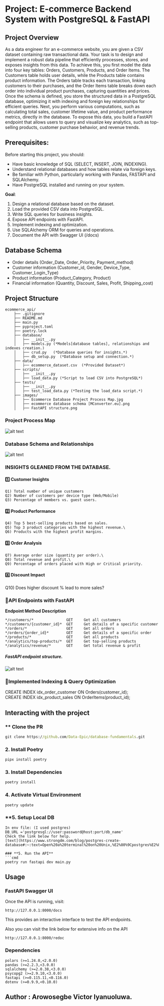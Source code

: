 # Project: E-commerce Backend System with PostgreSQL & FastAPI 
## Project Overview
As a data engineer for an e-commerce website, you are given a CSV dataset containing raw transactional data. Your task is to design and implement a robust data pipeline that efficiently processes, stores, and exposes insights from this data. To achieve this, you first model the data into four key tables: Orders, Customers, Products, and Order Items. The Customers table holds user details, while the Products table contains product information. The Orders table tracks each transaction, linking customers to their purchases, and the Order Items table breaks down each order into individual product purchases, capturing quantities and prices. Once the schema is defined, you store the structured data in a PostgreSQL database, optimizing it with indexing and foreign key relationships for efficient queries. Next, you perform various computations, such as calculating total sales, customer lifetime value, and product performance metrics, directly in the database. To expose this data, you build a FastAPI endpoint that allows users to query and visualize key analytics, such as top-selling products, customer purchase behavior, and revenue trends.

## Prerequisites:
Before starting this project, you should:
- Have basic knowledge of SQL (SELECT, INSERT, JOIN, INDEXING).
- Understand relational databases and how tables relate via foreign keys.
- Be familiar with Python, particularly working with Pandas, FASTAPI and SQLAlchemy.
- Have PostgreSQL installed and running on your system.

**Goal**:
1) Design a relational database based on the dataset.
2) Load the provided CSV data into PostgreSQL.
3) Write SQL queries for business insights.
4) Expose API endpoints with FastAPI.
5) Implement indexing and optimization.
6) Use SQLAlchemy ORM for queries and operations.
7) Document the API with Swagger UI (/docs)

## Database Schema
- Order details (Order_Date, Order_Priority, Payment_method)
- Customer information (Customer_id, Gender, Device_Type, Customer_Login_Type)
- Product information (Product_Category, Product)
- Financial information (Quantity, Discount, Sales, Profit, Shipping_cost)

## Project Structure
```
ecommerce_api/
    ├── .gitignore
    ├── README.md
    ├── main.py
    ├── pyproject.toml
    ├── poetry.lock
    ├── database/
    │   ├── __init__.py
    │   ├── models.py (*Models[database tables], relationships and indexes creation.)
    │   ├── crud.py   (*Database queries for insights.*)
    │   ├── db_setup.py  (*Database setup and connection.*)
    ├── data/
    │   ├── ecommerce_dataset.csv  (*Provided Dataset*)
    ├── scripts/
    │   ├── __init__.py
    │   ├── load_data.py (*Script to load CSV into PostgreSQL*)
    ├── tests/
    │   ├── __init__.py
    │   ├── test_load_data.py (*Testing the load_data script.*)
    ├── images/
    │   ├── Ecommerce Database Project Process Map.jpg
    │   ├── ecommerce database schema [MConverter.eu].png
    │   ├── FastAPI structure.png
```

### Project Process Map
![alt text](<images/Ecommerce Database Project Process Map.jpg>)

### Database Schema and Relationships
![alt text](<images/ecommerce database schema [MConverter.eu].png>)


### INSIGHTS GLEANED FROM THE DATABASE.
#### 1️⃣ Customer Insights
```
Q1) Total number of unique customers
Q2) Number of customers per device type (Web/Mobile)
Q3) Percentage of members vs. guest users.
```

#### 2️⃣ Product Performance
```
Q4) Top 5 best-selling products based on sales.
Q5) Top 3 product categories with the highest revenue.\
Q6) Products with the highest profit margins.
```

#### 3️⃣ Order Analysis
```
Q7) Average order size (quantity per order).\
Q8) Total revenue and profit.\
Q9) Percentage of orders placed with High or Critical priority.
```

#### 4️⃣ Discount Impact
Q10) Does higher discount % lead to more sales?


### **🔹API Endpoints with FastAPI**

**Endpoint	             Method	      Description**
```
*/customers/*	            GET	    Get all customers
*/customers/{customer_id}*	GET   	Get details of a specific customer
*/orders/*	                GET	    Get all orders
*/orders/{order_id}*        GET	    Get details of a specific order
*/products/*	            GET	    Get all products
*/analytics/top-products/*	GET	    Get top-selling products
*/analytics/revenue/*	    GET	    Get total revenue & profit
```
##### FastAPI endpoint structure.
![alt text](<images/FastAPI structure.png>)

### **🔹Implemented Indexing & Query Optimization**
CREATE INDEX idx_order_customer ON Orders(customer_id);\
CREATE INDEX idx_product_sales ON OrderItems(product_id);


## Interacting with the project
### ** Clone the PR
```cmd
git clone https://github.com/Data-Epic/database-fundamentals.git
```

### **2. Install Poetry**
```cmd
pipx install poetry
```
### **3. Install Dependencies**
```cmd
poetry install
```
### **4. Activate Virtual Environment**
```cmd
poetry update
```
### **5. Setup Local DB
```
In env file: (I used postgres)
DB_URL ='postgresql://user:password@host:port/db_name'
Check the link below for help.
[text](https://www.strongdm.com/blog/postgres-create-database#:~:text=Open%20a%20terminal%20on%20Unix,%E2%80%9Cpostgres%E2%80%9D%20with%20that%20name.)

### **5. Run the API**
```cmd
poetry run fastapi dev main.py
```

## **Usage**
### **FastAPI Swagger UI**
Once the API is running, visit:
```
http://127.0.0.1:8000/docs
```
This provides an interactive interface to test the API endpoints.

Also you can visit the link below for extensive info on the API
```
http://127.0.0.1:8000/redoc 
```

### Dependencies
```
polars (>=1.24.0,<2.0.0)
pandas (>=2.2.3,<3.0.0)
sqlalchemy (>=2.0.38,<3.0.0)
psycopg2 (>=2.9.10,<3.0.0)
fastapi (>=0.115.11,<0.116.0)
dotenv (>=0.9.9,<0.10.0)
```

## Author : Arowosegbe Victor Iyanuoluwa.
